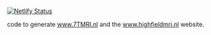 #

[![Netlify Status](https://api.netlify.com/api/v1/badges/a3635347-6974-432f-9c59-dd06800403ba/deploy-status)](https://app.netlify.com/sites/highfieldmri/deploys)

code to generate www.7TMRI.nl and the www.highfieldmri.nl website.
